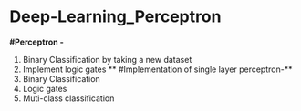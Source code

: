 # Deep-Learning_Perceptron

**#Perceptron -**
1) Binary Classification by taking a new dataset
2) Implement logic gates
**
#Implementation of single layer perceptron-**
4) Binary Classification 
5) Logic gates 
6) Muti-class classification
